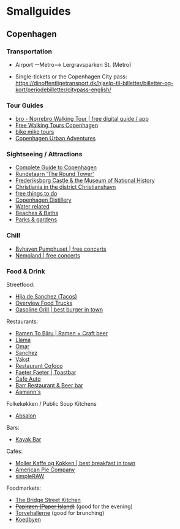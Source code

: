 

# Smallguides

## Copenhagen

### Transportation

- Airport --Metro--> Lergravsparken St. (Metro)

- Single-tickets or the Copenhagen City pass: https://dinoffentligetransport.dk/hjaelp-til-billetter/billetter-og-kort/periodebilletter/citypass-english/

### Tour Guides

- [bro - Norrebro Walking Tour | free digital guide / app](https://www.visitcopenhagen.com/copenhagen/know-your-bro-norrebro-walking-tour-gdk1101461)
- [Free Walking Tours Copenhagen](http://www.copenhagenfreewalkingtours.dk/)
- [bike mike tours](http://bikecopenhagenwithmike.dk/)
- [Copenhagen Urban Adventures](https://www.copenhagenurbanadventures.com/)


### Sightseeing / Attractions
- [Complete Guide to Copenhagen](https://handluggageonly.co.uk/2015/05/28/the-complete-guide-on-all-the-things-to-see-eat-and-do-in-copenhagen-denmark/)
- [Rundetaarn 'The Round Tower' ](https://www.visitcopenhagen.com/copenhagen/round-tower-gdk410741)
- [Frederiksborg Castle & the Museum of National History](http://www.dnm.dk/dk/index.htm)
- [Christiania in the district Christianshavn](https://en.wikipedia.org/wiki/Christianshavn)
- [free things to do](https://www.visitcopenhagen.com/copenhagen/sightseeing/free-things-do)
- [Copenhagen Distillery](http://copenhagendistillery.com/)
- [Water related](https://www.visitcopenhagen.com/copenhagen/6-ways-conquer-copenhagens-waters)
- [Beaches & Baths](https://www.visitcopenhagen.com/copenhagen/sightseeing/refreshing-baths-beaches)
- [Parks & gardens](https://www.visitcopenhagen.com/copenhagen/sightseeing/top-10-gardens-parks)

### Chill
- [Byhaven Pumphuset | free concerts](https://www.facebook.com/byhavenpumpehuset/)
- [Nemoland | free concerts](https://www.visitcopenhagen.com/copenhagen/nemoland-gdk663054)

### Food & Drink

Streetfood:
- [Hija de Sanchez (Tacos)](http://www.hijadesanchez.dk/)
- [Overview Food Trucks](https://www.visitcopenhagen.com/copenhagen/copenhagen-food-markets-0)
- [Gasoline Grill | best burger in town](https://www.visitcopenhagen.com/copenhagen/gasoline-grill-gdk1091685)

Restaurants:
- [Ramen To Bíiru | Ramen + Craft beer](https://www.visitcopenhagen.com/copenhagen/ramen-biiru-gdk1081244)
- [Llama](https://www.visitcopenhagen.com/copenhagen/llama-gdk891098)
- [Omar](https://www.visitcopenhagen.com/copenhagen/omar-gdk412395)
- [Sanchez](https://www.visitcopenhagen.com/copenhagen/sanchez-gdk1101964)
- [Väkst](https://www.visitcopenhagen.com/copenhagen/vakst-gdk1081212)
- [Restaurant Cofoco](https://www.visitcopenhagen.com/copenhagen/restaurant-cofoco-gdk412285)
- [Faeter Faeter | Toastbar](https://www.visitcopenhagen.com/copenhagen/faetter-faetter-gdk1080552)
- [Cafe Auto](https://www.visitcopenhagen.com/copenhagen/cafe-auto-gdk1080543)
- [Barr Restaurant & Beer bar](https://restaurantbarr.com/en/beer-bar/)
- [Aamann's](https://aamanns.dk/aamanns-1921/?lang=en)

Folkekøkken / Public Soup Kitchens
- [Absalon](https://www.visitcopenhagen.com/copenhagen/absalon-gdk1079905)

Bars:
- [Kayak Bar](https://www.visitcopenhagen.com/copenhagen/kayak-bar-gdk1002897)


Cafés:
- [Moller Kaffe og Kokken | best breakfast in town](https://www.visitcopenhagen.com/copenhagen/moller-kaffe-og-kokken-gdk1078605)
- [American Pie Company](https://www.visitcopenhagen.com/copenhagen/american-pie-company-gdk1077866)
- [simpleRAW](https://www.visitcopenhagen.com/copenhagen/simpleraw-gdk679306)

Foodmarkets:
- [The Bridge Street Kitchen](https://thebridgestreetkitchen.com/about/)
- [~~Papirøen (Paper Island)~~](https://handluggageonly.co.uk/2016/04/30/why-you-need-to-enjoy-copenhagens-delicious-food-market-on-paper-island/) (good for the evening)
- [Torvehallerne](https://handluggageonly.co.uk/2016/05/15/a-locals-guide-on-what-to-see-and-eat-at-torvehallerne-market-copenhagen/) (good for brunching)
- [Koedbyen](https://handluggageonly.co.uk/2016/05/19/a-locals-guide-to-eating-at-koedbyen-meat-packing-district-copenhagen/)

